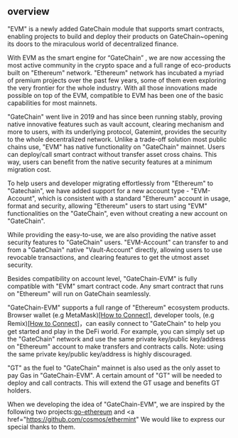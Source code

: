 ## overview

"EVM" is a newly added GateChain module that supports smart contracts, enabling projects to build and deploy their products on GateChain~opening its doors to the miraculous world of decentralized finance.

With EVM as the smart engine for “GateChain” , we are now accessing the most active community in the crypto space and a full range of eco-products built on "Ethereum" network. "Ethereum" network has incubated a myriad of premium projects over the past few years, some of them even exploring the very frontier for the whole industry. With all those innovations made possible on top of the EVM, compatible to EVM has been one of the basic capabilities for most mainnets.

"GateChain" went live in 2019 and has since been running stably, proving native innovative features such as vault account, clearing mechanism and more to users, with its underlying protocol, Gatemint, provides the security to the whole decentralized network. Unlike a trade-off solution most public chains use, "EVM" has native functionality on "GateChain" mainnet. Users can deploy/call smart contract without transfer asset cross chains. This way, users can benefit from the native security features at a minimum migration cost.

To help users and developer migrating effortlessly from "Ethereum" to "Gatechain", we have added support for a new account type - "EVM-Account", which is consistent with a standard "Ethereum" account in usage, format and security, allowing "Ethereum" users to start using "EVM" functionalities on the "GateChain", even without creating a new account on "GateChain".

While providing the easy-to-use, we are also providing the native asset security features to "GateChain" users. "EVM-Account" can transfer to and from a "GateChain" native "Vault-Account" directly, allowing users to use revocable transactions, and clearing features to get the utmost asset security.

Besides compatibility on account level, "GateChain-EVM" is fully compatible with "EVM" smart contract code. Any smart contract that runs on "Ethereum" will run on GateChain seamlessly.

"GateChain-EVM" supports a full range of "Ethereum" ecosystem products. Browser wallet (e.g MetaMask)[[How to Connect]](.././integration/tool-metamask.md), developer tools, (e.g Remix)[[How to Connect]](.././integration/tool-remix.md)，can easily connect to "GateChain" to help you get started and play in the DeFi world. For example, you can simply set up the "GateChain" network and use the same private key/public key/address on "Ethereum" account to make transfers and contracts calls. Note: using the same private key/public key/address is highly discouraged.

"GT" as the fuel to "GateChain" mainnet is also used as the only asset to pay Gas in "GateChain-EVM". A certain amount of "GT" will be needed to deploy and call contracts. This will extend the GT usage and benefits GT holders. 

When we developing the idea of "GateChain-EVM", we are inspired by the following two projects:<a href="https://github.com/ethereum/go-ethereum" target="_blank">go-ethereum</a> and <a href="https://github.com/cosmos/ethermint"  We would like to express our special thanks to them. 


